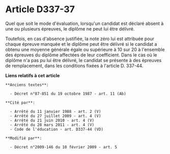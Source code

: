 # Article D337-37

Quel que soit le mode d'évaluation, lorsqu'un candidat est déclaré absent à une ou plusieurs épreuves, le diplôme ne peut lui
être délivré. 

Toutefois, en cas d'absence justifiée, la note zéro lui est attribuée pour chaque épreuve manquée et le diplôme peut être
délivré si le candidat a obtenu une moyenne générale égale ou supérieure à 10 sur 20 à l'ensemble des épreuves du diplôme
affectées de leur coefficient. Dans le cas où le diplôme n'a pas pu lui être délivré, le candidat se présente à des épreuves
de remplacement, dans les conditions fixées à l'article D. 337-44.

**Liens relatifs à cet article**

	**Anciens textes**:

	  - Décret n°87-851 du 19 octobre 1987 - art. 11 (Ab)

	**Cité par**:

	  - Arrêté du 11 janvier 1988 - art. 2 (V)
	  - Arrêté du 27 juillet 2009 - art. 4 (V)
	  - Arrêté du 21 juin 2010 - art. 4 (V)
	  - Arrêté du 28 mars 2011 - art. 4 (V)
	  - Code de l'éducation - art. D337-44 (VD)

	**Modifié par**:

	  - Décret n°2009-146 du 10 février 2009 - art. 5
